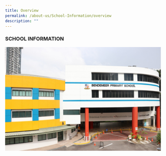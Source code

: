 ```yaml
---
title: Overview
permalink: /about-us/School-Information/overview
description: ""
---
```

### SCHOOL INFORMATION
![Bendemeer Primary](/images/IMG_0493.jpeg)